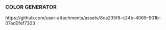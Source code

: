 <h3> COLOR GENERATOR</h3>
https://github.com/user-attachments/assets/8ca235f8-c24b-4069-901b-07ad0fef7303


